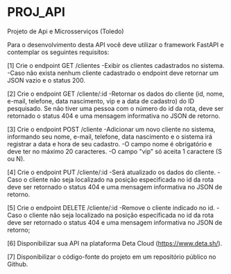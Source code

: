 # PROJ_API
Projeto de Api e Microsserviços (Toledo)

Para o desenvolvimento desta API você deve utilizar o framework FastAPI e contemplar os seguintes requisitos:

[1] Crie o endpoint GET /clientes
-Exibir os clientes cadastrados no sistema.
-Caso não exista nenhum cliente cadastrado o endpoint deve retornar um JSON vazio e o status 200.

[2] Crie o endpoint GET /cliente/:id
-Retornar os dados do cliente (id, nome, e-mail, telefone, data nascimento, vip e a data de cadastro) do ID pesquisado.
Se não tiver uma pessoa com o número do id da rota, deve ser retornado o status 404 e uma mensagem informativa no JSON de retorno.

[3] Crie o endpoint POST /cliente
-Adicionar um novo cliente no sistema, informando seu nome, e-mail, telefone, data nascimento e o sistema irá registrar a data e hora de seu cadastro.
-O campo nome é obrigatório e deve ter no máximo 20 caracteres.
-O campo "vip" só aceita 1 caractere (S ou N).

[4] Crie o endpoint PUT /cliente/:id
-Será atualizado os dados do cliente.
-Caso o cliente não seja localizado na posição especificada no id da rota deve ser retornado o status 404 e uma mensagem informativa no JSON de retorno.

[5] Crie o endpoint DELETE /cliente/:id
-Remove o cliente indicado no id.
-Caso o cliente não seja localizado na posição especificada no id da rota deve ser retornado o status 404 e uma mensagem informativa no JSON de retorno;

[6] Disponibilizar sua API na plataforma Deta Cloud (https://www.deta.sh/).

[7] Disponibilizar o código-fonte do projeto em um repositório público no Github.
